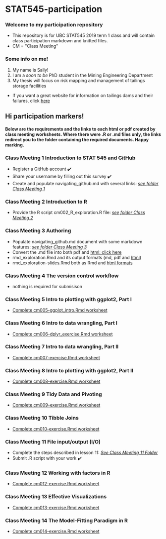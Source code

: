 # STAT545-participation

### Welcome to my participation repository
  * This repository is for UBC STAT545 2019 term 1 class and will contain class participation markdown and knitted files.
  * CM = "Class Meeting"

### Some info on me! 
  1. My name is Sally!
  2. I am a *soon to be* PhD student in the Mining Engineering Department 
  3. My thesis will focus on risk mapping and management of tailings storage facilities 
   * If you want a great website for information on tailings dams and their failures, click [here](http://www.tailings.info/)

## Hi participation markers! 
#### Below are the requirements and the links to each html or pdf created by class meeting worksheets. Where there were .R or .md files only, the links redirect you to the folder containing the required documents. Happy marking. 

### Class Meeting 1 Introduction to STAT 545 and GitHub
* Register a GitHub account :heavy_check_mark:
* Share your username by filling out this survey :heavy_check_mark:
* Create and populate navigating_github.md with several links: [*see folder Class Meeting 1*](https://sallyinnis.github.io/STAT545-participation/Class%20Meeting%201)
### Class Meeting 2 Introduction to R
* Provide the R script cm002_R_exploration.R file: [*see folder Class Meeting 2*](https://sallyinnis.github.io/STAT545-participation/Class%20Meeting%202)
### Class Meeting 3 Authoring
* Populate navigating_github.md document with some markdown features: [*see folder Class Meeting 3*](https://sallyinnis.github.io/STAT545-participation/Class%20Meeting%203)
* Convert the .md file into both pdf and [html: click here](https://sallyinnis.github.io/STAT545-participation/Class%20Meeting%203/navigating_github.html)
* rmd_exploration.Rmd and its output formats (md, pdf and [html](https://sallyinnis.github.io/STAT545-participation/Class%20Meeting%203/rmd_exploration.html))
* rmd_exploration-slides.Rmd both as Rmd and [html formats](https://sallyinnis.github.io/STAT545-participation/Class%20Meeting%203/Rmd_exploration-slides.html)
### Class Meeting 4 The version control workflow
* nothing is required for submisison
### Class Meeting 5 Intro to plotting with ggplot2, Part I
* [Complete cm005-ggplot_intro.Rmd worksheet](https://sallyinnis.github.io/STAT545-participation/Class%20Meeting%205/cm005-ggplot_into.pdf)
### Class Meeting 6 Intro to data wrangling, Part I
* [Complete cm006-dplyr_exercise.Rmd worksheet](https://sallyinnis.github.io/STAT545-participation/Class%20Meeting%206/cm006-dplyr_exercise.html)
### Class Meeting 7 Intro to data wrangling, Part II
* [Complete cm007-exercise.Rmd worksheet](https://sallyinnis.github.io/STAT545-participation/Class%20Meeting%207/cm_007-exercise.html)
### Class Meeting 8 Intro to plotting with ggplot2, Part II
* [Complete cm008-exercise.Rmd worksheet](https://sallyinnis.github.io/STAT545-participation/Class%20Meeting%208/cm008_exercise-.html)
### Class Meeting 9 Tidy Data and Pivoting
* [Complete cm009-exercise.Rmd worksheet](https://sallyinnis.github.io/STAT545-participation/Class%20Meeting%209/CM-%20009%20data%20and%20pivoting.nb.html)
### Class Meeting 10 Tibble Joins
* [Complete cm010-exercise.Rmd worksheet](https://sallyinnis.github.io/STAT545-participation/Class%20Meeting%2010/CM_010.pdf)
### Class Meeting 11 File input/output (I/O)
* Complete the steps described in lesson 11: [*See Class Meeting 11 Folder*](https://sallyinnis.github.io/STAT545-participation/Class%20Meeting%2011)
* Submit .R script with your work :heavy_check_mark:
### Class Meeting 12 Working with factors in R
* [Complete cm012-exercise.Rmd worksheet](https://sallyinnis.github.io/STAT545-participation/Class%20Meeting%2012/cm012_FactorsExercise.pdf)
### Class Meeting 13 Effective Visualizations
* [Complete cm013-exercise.Rmd worksheet](https://sallyinnis.github.io/STAT545-participation/Class%20Meeting13/Cm013.pdf)
### Class Meeting 14 The Model-Fitting Paradigm in R
* [Complete cm014-exercise.Rmd worksheet](https://sallyinnis.github.io/STAT545-participation/Class%20Meeting%2014/CM014.nb.html)
